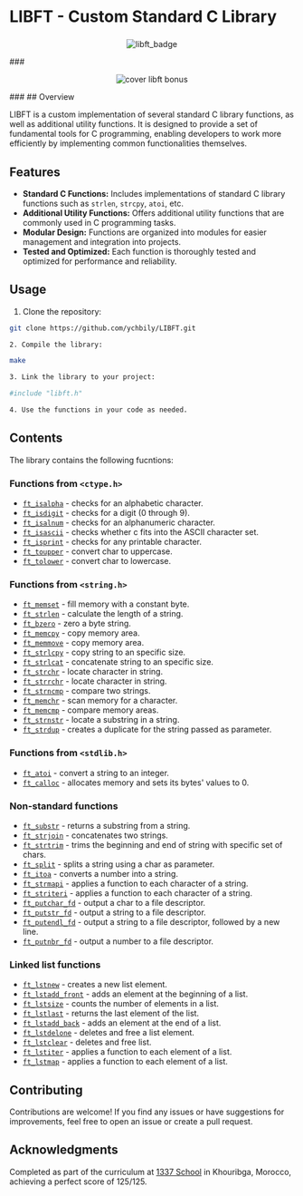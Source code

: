 # LIBFT - Custom Standard C Library

###
<p align="center">
  <img src="badges/libftm.png" alt="libft_badge"/>
</p>
###
<p align="center">
  <img src="covers/cover-libft-bonus.png" alt="cover libft bonus"/>
</p>
###
## Overview

LIBFT is a custom implementation of several standard C library functions, as well as additional utility functions. It is designed to provide a set of fundamental tools for C programming, enabling developers to work more efficiently by implementing common functionalities themselves.

## Features

- **Standard C Functions:** Includes implementations of standard C library functions such as `strlen`, `strcpy`, `atoi`, etc.
- **Additional Utility Functions:** Offers additional utility functions that are commonly used in C programming tasks.
- **Modular Design:** Functions are organized into modules for easier management and integration into projects.
- **Tested and Optimized:** Each function is thoroughly tested and optimized for performance and reliability.

## Usage

1. Clone the repository:

```bash
git clone https://github.com/ychbily/LIBFT.git

2. Compile the library:

make

3. Link the library to your project:

#include "libft.h"

4. Use the functions in your code as needed.
```
## Contents

The library contains the following fucntions:

### Functions from `<ctype.h>`

- [`ft_isalpha`](libft/ft_isalpha.c) - checks for an alphabetic character.
- [`ft_isdigit`](libft/ft_isdigit.c) - checks for a digit (0 through 9).
- [`ft_isalnum`](libft/ft_isalnum.c) - checks for an alphanumeric character.
- [`ft_isascii`](libft/ft_isascii.c) - checks whether c fits into the ASCII character set.
- [`ft_isprint`](libft/ft_isprint.c) - checks for any printable character.
- [`ft_toupper`](libft/ft_toupper.c) - convert char to uppercase.
- [`ft_tolower`](libft/ft_tolower.c) - convert char to lowercase.

### Functions from `<string.h>`

- [`ft_memset`](libft/ft_memset.c) - fill memory with a constant byte.
- [`ft_strlen`](libft/ft_strlen.c) - calculate the length of a string.
- [`ft_bzero`](libft/ft_bzero.c) - zero a byte string.
- [`ft_memcpy`](libft/ft_memcpy.c) - copy memory area.
- [`ft_memmove`](libft/ft_memmove.c) - copy memory area.
- [`ft_strlcpy`](libft/ft_strlcpy.c) - copy string to an specific size.
- [`ft_strlcat`](libft/ft_strlcat.c) - concatenate string to an specific size.
- [`ft_strchr`](libft/ft_strchr.c) - locate character in string.
- [`ft_strrchr`](libft/ft_strrchr.c) - locate character in string.
- [`ft_strncmp`](libft/ft_strncmp.c) - compare two strings.
- [`ft_memchr`](libft/ft_memchr.c) - scan memory for a character.
- [`ft_memcmp`](libft/ft_memcmp.c) - compare memory areas.
- [`ft_strnstr`](libft/ft_strnstr.c) - locate a substring in a string.
- [`ft_strdup`](libft/ft_strdup.c) - creates a duplicate for the string passed as parameter.

### Functions from `<stdlib.h>`

- [`ft_atoi`](libft/ft_atoi.c) - convert a string to an integer.
- [`ft_calloc`](libft/ft_calloc.c) - allocates memory and sets its bytes' values to 0.

### Non-standard functions

- [`ft_substr`](libft/ft_substr.c) - returns a substring from a string.
- [`ft_strjoin`](libft/ft_strjoin.c) - concatenates two strings.
- [`ft_strtrim`](libft/ft_strtrim.c) - trims the beginning and end of string with specific set of chars.
- [`ft_split`](libft/ft_split.c) - splits a string using a char as parameter.
- [`ft_itoa`](libft/ft_itoa.c) - converts a number into a string.
- [`ft_strmapi`](libft/ft_strmapi.c) - applies a function to each character of a string.
- [`ft_striteri`](libft/ft_striteri.c) - applies a function to each character of a string.
- [`ft_putchar_fd`](libft/ft_putchar_fd.c) - output a char to a file descriptor.
- [`ft_putstr_fd`](libft/ft_putstr_fd.c) - output a string to a file descriptor.
- [`ft_putendl_fd`](libft/ft_putendl_fd.c) - output a string to a file descriptor, followed by a new line.
- [`ft_putnbr_fd`](libft/ft_putnbr_fd.c) - output a number to a file descriptor.

### Linked list functions

- [`ft_lstnew`](libft/ft_lstnew_bonus.c) - creates a new list element.
- [`ft_lstadd_front`](libft/ft_lstadd_front_bonus.c) - adds an element at the beginning of a list.
- [`ft_lstsize`](libft/ft_lstsize_bonus.c) - counts the number of elements in a list.
- [`ft_lstlast`](libft/ft_lstlast_bonus.c) - returns the last element of the list.
- [`ft_lstadd_back`](libft/ft_lstadd_back_bonus.c) - adds an element at the end of a list.
- [`ft_lstdelone`](libft/ft_lstdelone_bonus.c) - deletes and free a list element.
- [`ft_lstclear`](libft/ft_lstclear_bonus.c) - deletes and free list.
- [`ft_lstiter`](libft/ft_lstiter_bonus.c) - applies a function to each element of a list.
- [`ft_lstmap`](libft/ft_lstmap_bonus.c) - applies a function to each element of a list.

## Contributing

Contributions are welcome! If you find any issues or have suggestions for improvements, feel free to open an issue or create a pull request.

## Acknowledgments

Completed as part of the curriculum at [1337 School](https://1337.ma/) in Khouribga, Morocco, achieving a perfect score of 125/125.
